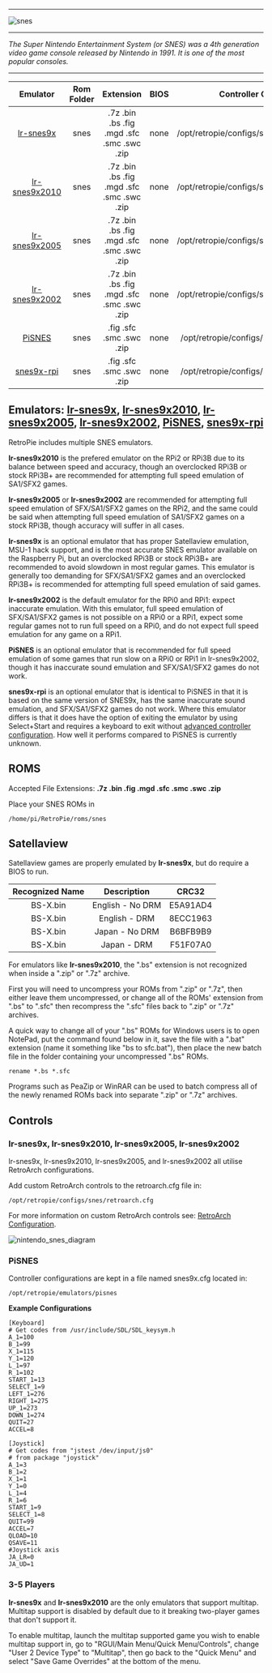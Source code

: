 ***
![snes](https://cloud.githubusercontent.com/assets/10035308/12213994/0dcd4e9c-b642-11e5-945d-24bf706cd642.png)
***
_The Super Nintendo Entertainment System (or SNES) was a 4th generation video game console released by Nintendo in 1991. It is one of the most popular consoles._
***

| Emulator | Rom Folder | Extension | BIOS |  Controller Config |
| :---: | :---: | :---: | :---: | :---: |
| [lr-snes9x](https://github.com/libretro/snes9x) | snes | .7z .bin .bs .fig .mgd .sfc .smc .swc .zip | none | /opt/retropie/configs/snes/retroarch.cfg |
| [lr-snes9x2010](https://github.com/libretro/snes9x2010) | snes  | .7z .bin .bs .fig .mgd .sfc .smc .swc .zip | none | /opt/retropie/configs/snes/retroarch.cfg |
| [lr-snes9x2005](https://github.com/libretro/snes9x2005) | snes | .7z .bin .bs .fig .mgd .sfc .smc .swc .zip | none | /opt/retropie/configs/snes/retroarch.cfg |
| [lr-snes9x2002](https://github.com/libretro/snes9x2002) | snes | .7z .bin .bs .fig .mgd .sfc .smc .swc .zip | none | /opt/retropie/configs/snes/retroarch.cfg |
| [PiSNES](https://github.com/RetroPie/pisnes) | snes | .fig .sfc .smc .swc .zip | none | /opt/retropie/configs/snes/snes9x.cfg |
| [snes9x-rpi](https://github.com/RetroPie/snes9x-rpi) | snes | .fig .sfc .smc .swc .zip | none | /opt/retropie/configs/snes/snes9x.cfg |

## Emulators: [lr-snes9x](https://github.com/libretro/snes9x), [lr-snes9x2010](https://github.com/libretro/snes9x2010), [lr-snes9x2005](https://github.com/libretro/snes9x2005), [lr-snes9x2002](https://github.com/libretro/snes9x2002), [PiSNES](https://github.com/RetroPie/pisnes), [snes9x-rpi](https://github.com/RetroPie/snes9x-rpi)

RetroPie includes multiple SNES emulators. 

**lr-snes9x2010** is the prefered emulator on the RPi2 or RPi3B due to its balance between speed and accuracy, though an overclocked RPi3B or stock RPi3B+ are recommended for attempting full speed emulation of SA1/SFX2 games.

**lr-snes9x2005** or **lr-snes9x2002** are recommended for attempting full speed emulation of SFX/SA1/SFX2 games on the RPi2, and the same could be said when attempting full speed emulation of SA1/SFX2 games on a stock RPi3B, though accuracy will suffer in all cases.

**lr-snes9x** is an optional emulator that has proper Satellaview emulation, MSU-1 hack support, and is the most accurate SNES emulator available on the Raspberry Pi, but an overclocked RPi3B or stock RPi3B+ are recommended to avoid slowdown in most regular games. This emulator is generally too demanding for SFX/SA1/SFX2 games and an overclocked RPi3B+ is recommended for attempting full speed emulation of said games.

**lr-snes9x2002** is the default emulator for the RPi0 and RPi1: expect inaccurate emulation. With this emulator, full speed emulation of SFX/SA1/SFX2 games is not possible on a RPi0 or a RPi1, expect some regular games not to run full speed on a RPi0, and do not expect full speed emulation for any game on a RPi1.

**PiSNES** is an optional emulator that is recommended for full speed emulation of some games that run slow on a RPi0 or RPi1 in lr-snes9x2002, though it has inaccurate sound emulation and SFX/SA1/SFX2 games do not work.

**snes9x-rpi** is an optional emulator that is identical to PiSNES in that it is based on the same version of SNES9x, has the same inaccurate sound emulation, and SFX/SA1/SFX2 games do not work. Where this emulator differs is that it does have the option of exiting the emulator by using Select+Start and requires a keyboard to exit without [advanced controller configuration](https://retropie.org.uk/docs/Universal-Controller-Calibration-&-Mapping-Using-xboxdrv/). How well it performs compared to PiSNES is currently unknown.

## ROMS

Accepted File Extensions: **.7z .bin .fig .mgd .sfc .smc .swc .zip**

Place your SNES ROMs in
```
/home/pi/RetroPie/roms/snes
```

## Satellaview

Satellaview games are properly emulated by **lr-snes9x**, but do require a BIOS to run.

| Recognized Name | Description | CRC32 |
| :---: | :---: | :---: |
| BS-X.bin | English - No DRM | E5A91AD4 |
| BS-X.bin | English - DRM | 8ECC1963 |
| BS-X.bin | Japan - No DRM | B6BFB9B9 |
| BS-X.bin | Japan - DRM | F51F07A0 |

For emulators like **lr-snes9x2010**, the ".bs" extension is not recognized when inside a ".zip" or ".7z" archive.

First you will need to uncompress your ROMs from ".zip" or ".7z", then either leave them uncompressed, or change all of the ROMs' extension from ".bs" to ".sfc" then recompress the ".sfc" files back to ".zip" or ".7z" archives.

A quick way to change all of your ".bs" ROMs for Windows users is to open NotePad, put the command found below in it, save the file with a ".bat" extension (name it something like "bs to sfc.bat"), then place the new batch file in the folder containing your uncompressed ".bs" ROMs.

`rename *.bs *.sfc`

Programs such as PeaZip or WinRAR can be used to batch compress all of the newly renamed ROMs back into separate ".zip" or ".7z" archives.

## Controls

### lr-snes9x, lr-snes9x2010, lr-snes9x2005, lr-snes9x2002

lr-snes9x, lr-snes9x2010, lr-snes9x2005, and lr-snes9x2002 all utilise RetroArch configurations.

Add custom RetroArch controls to the retroarch.cfg file in:
```shell
/opt/retropie/configs/snes/retroarch.cfg
```
For more information on custom RetroArch controls see: [RetroArch Configuration](RetroArch-Configuration).

![nintendo_snes_diagram](https://cloud.githubusercontent.com/assets/10035308/16599633/7f34d356-42c0-11e6-92c0-f8774d795bd1.png)

### PiSNES

Controller configurations are kept in a file named snes9x.cfg located in: 
```
/opt/retropie/emulators/pisnes
```
**Example Configurations**
```shell
[Keyboard]
# Get codes from /usr/include/SDL/SDL_keysym.h
A_1=100
B_1=99
X_1=115
Y_1=120
L_1=97
R_1=102
START_1=13
SELECT_1=9
LEFT_1=276
RIGHT_1=275
UP_1=273
DOWN_1=274
QUIT=27
ACCEL=8

[Joystick]
# Get codes from "jstest /dev/input/js0"
# from package "joystick"
A_1=3
B_1=2
X_1=1
Y_1=0
L_1=4
R_1=6
START_1=9
SELECT_1=8
QUIT=99
ACCEL=7
QLOAD=10
QSAVE=11
#Joystick axis
JA_LR=0
JA_UD=1
```

### 3-5 Players

**lr-snes9x** and **lr-snes9x2010** are the only emulators that support multitap. Multitap support is disabled by default due to it breaking two-player games that don't support it.

To enable multitap, launch the multitap supported game you wish to enable multitap support in, go to "RGUI/Main Menu/Quick Menu/Controls", change "User 2 Device Type" to "Multitap", then go back to the "Quick Menu" and select "Save Game Overrides" at the bottom of the menu.
